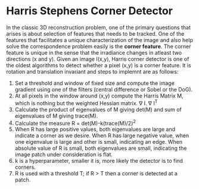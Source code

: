 # Harris Stephens Corner Detector

In the classic 3D reconstruction problem, one of the primary questions that arises is about selection of features that needs to be tracked. One of the features that facilitates a unique characterization of the image and also help solve the correspondence problem easily is the **corner feature**. The corner feature is unique in the sense that the irradiance changes in atleast two directions (x and y). Given an image I(x,y), Harris corner detector is one of the oldest algorithms to detect whether a pixel (x,y) is a corner feature. It is rotation and translation invariant and steps to implemnt are as follows:

1) Set a threshold and window of fixed size and compute the image gradient using one of the filters (central difference or Sobel or the DoG).
2) At all pixels in the window around (x,y) compute the Harris Matrix M, which is nothing but the weighted Hessian matrix. &nabla; I. &nabla; I<sup>T
3) Calculate the product of eigenvalues of M giving det(M) and sum of eigenvalues of M giving trace(M). 
4) Calculate the measure R = det(M)-k(trace(M)/2)<sup>2
5) When R has large positive values, both eigenvalues are large and indicate a corner as we desire. When R has large negative value, when one eigenvalue is large and other is small, indicating an edge. When absolute value of R is small, both eigenvalues are small, indicating the image patch under consideration is flat.
6) k is a hyperparameter, smaller it is, more likely the detector is to find corners.
7) R is used with a threshold T; if R > T then a corner is detected at a patch.


